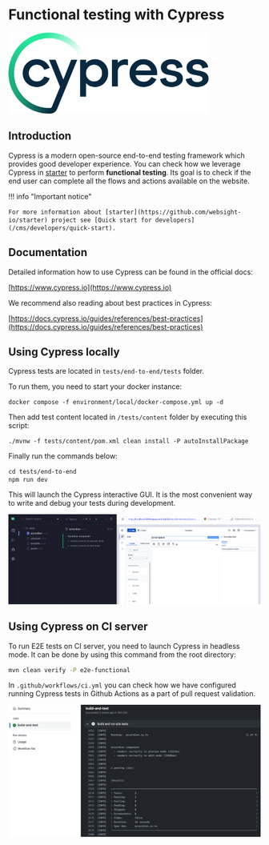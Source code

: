 # Functional testing with Cypress

![Cypress logo](cypress-logo.png)

## Introduction

Cypress is a modern open-source end-to-end testing framework which provides good developer experience. You can check how we leverage Cypress in [starter](https://github.com/websight-io/starter) to perform **functional testing**. Its goal is to check if the end user can complete all the flows and actions available on the website.

!!! info "Important notice"

    For more information about [starter](https://github.com/websight-io/starter) project see [Quick start for developers](/cms/developers/quick-start).

## Documentation

Detailed information how to use Cypress can be found in the official docs:

[https://www.cypress.io](https://www.cypress.io)

We recommend also reading about best practices in Cypress:

[https://docs.cypress.io/guides/references/best-practices](https://docs.cypress.io/guides/references/best-practices)

## Using Cypress locally

Cypress tests are located in `tests/end-to-end/tests` folder.

To run them, you need to start your docker instance:

```shell
docker compose -f environment/local/docker-compose.yml up -d
```

Then add test content located in `/tests/content` folder by executing this script:

```shell
./mvnw -f tests/content/pom.xml clean install -P autoInstallPackage
```

Finally run the commands below:

```shell
cd tests/end-to-end
npm run dev
```

This will launch the Cypress interactive GUI. It is the most convenient way to write and debug your tests during development.

![Cypress GUI](cypress-gui.png)

## Using Cypress on CI server

To run E2E tests on CI server, you need to launch Cypress in headless mode. It can be done by using this command from the root directory:

```bash
mvn clean verify -P e2e-functional
```

In `.github/workflows/ci.yml` you can check how we have configured running Cypress tests in Github Actions as a part of pull request validation.

![Cypress on CI server](cypress-ci-server.png)
